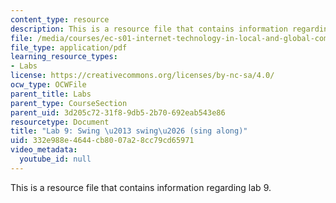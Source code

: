 ```yaml
---
content_type: resource
description: This is a resource file that contains information regarding lab 9.
file: /media/courses/ec-s01-internet-technology-in-local-and-global-communities-spring-2005-summer-2005/332e988e4644cb8007a28cc79cd65971_MITEC_S01S05_swing_swin.pdf
file_type: application/pdf
learning_resource_types:
- Labs
license: https://creativecommons.org/licenses/by-nc-sa/4.0/
ocw_type: OCWFile
parent_title: Labs
parent_type: CourseSection
parent_uid: 3d205c72-31f8-9db5-2b70-692eab543e86
resourcetype: Document
title: "Lab 9: Swing \u2013 swing\u2026 (sing along)"
uid: 332e988e-4644-cb80-07a2-8cc79cd65971
video_metadata:
  youtube_id: null
---
```

This is a resource file that contains information regarding lab 9.